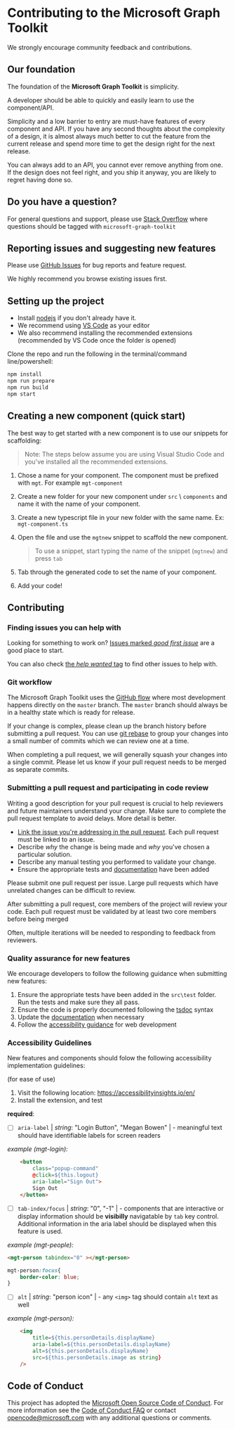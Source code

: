 # Contributing to the Microsoft Graph Toolkit

We strongly encourage community feedback and contributions.

## Our foundation

The foundation of the **Microsoft Graph Toolkit** is simplicity.

A developer should be able to quickly and easily learn to use the component/API.

Simplicity and a low barrier to entry are must-have features of every component and API. If you have any second thoughts about the complexity of a design, it is almost always much better to cut the feature from the current release and spend more time to get the design right for the next release.

You can always add to an API, you cannot ever remove anything from one. If the design does not feel right, and you ship it anyway, you are likely to regret having done so.

## Do you have a question?

For general questions and support, please use [Stack Overflow](https://stackoverflow.com/questions/tagged/microsoft-graph-toolkit) where questions should be tagged with `microsoft-graph-toolkit`

## Reporting issues and suggesting new features

Please use [GitHub Issues](https://github.com/microsoftgraph/microsoft-graph-toolkit/issues?q=is%3Aissue+is%3Aopen+sort%3Aupdated-desc) for bug reports and feature request.

We highly recommend you browse existing issues first.

## Setting up the project

- Install [nodejs](https://nodejs.org) if you don't already have it.
- We recommend using [VS Code](https://code.visualstudio.com/) as your editor
- We also recommend installing the recommended extensions (recommended by VS Code once the folder is opened)

Clone the repo and run the following in the terminal/command line/powershell:

```bash
npm install
npm run prepare
npm run build
npm start
```

## Creating a new component (quick start)

The best way to get started with a new component is to use our snippets for scaffolding:

> Note: The steps below assume you are using Visual Studio Code and you've installed all the recommended extensions.

1. Chose a name for your component. The component must be prefixed with `mgt`. For example `mgt-component`

1. Create a new folder for your new component under `src` \ `components` and name it with the name of your component.

1. Create a new typescript file in your new folder with the same name. Ex: `mgt-component.ts`

1. Open the file and use the `mgtnew` snippet to scaffold the new component.

    > To use a snippet, start typing the name of the snippet (`mgtnew`) and press `tab`

1. Tab through the generated code to set the name of your component. 

1. Add your code!

<!-- ## Testing the preview NPM package

If you want to install the preview package just once, run this command:

```bash
npm install @microsoft/mgt --registry https://pkgs.dev.azure.com/microsoft-graph-toolkit/_packaging/MGT/npm/registry/
```

If you want to be able to do it again later, by running `npm install`, add the preview feed to your project's '.npmrc' file (create a '.npmrc' file if you don't have one already):

```
registry=https://pkgs.dev.azure.com/microsoft-graph-toolkit/_packaging/MGT/npm/registry/
always-auth=true
```

Then just install the package:

```bash
npm install @microsoft/mgt
```

[TODO: Make sure everybody can access this feed publicly.] -->

## Contributing

### Finding issues you can help with

Looking for something to work on?
[Issues marked _good first issue_](https://github.com/microsoftgraph/microsoft-graph-toolkit/labels/good%20first%20issue)
are a good place to start.

You can also check [the _help wanted_ tag](https://github.com/microsoftgraph/microsoft-graph-toolkit/labels/help%20wanted)
to find other issues to help with.

### Git workflow

The Microsoft Graph Toolkit uses the [GitHub flow](https://guides.github.com/introduction/flow/) where most development happens directly on the `master` branch. The `master` branch should always be in a healthy state which is ready for release.

If your change is complex, please clean up the branch history before submitting a pull request.
You can use [git rebase](https://docs.microsoft.com/en-us/azure/devops/repos/git/rebase#squash-local-commits) to group your changes into a small number of commits which we can review one at a time.

When completing a pull request, we will generally squash your changes into a single commit. Please let us know if your pull request needs to be merged as separate commits.

### Submitting a pull request and participating in code review

Writing a good description for your pull request is crucial to help reviewers and future maintainers understand your change. Make sure to complete the pull request template to avoid delays. More detail is better.

- [Link the issue you're addressing in the pull request](https://github.com/blog/957-introducing-issue-mentions). Each pull request must be linked to an issue.
- Describe _why_ the change is being made and _why_ you've chosen a particular solution.
- Describe any manual testing you performed to validate your change.
- Ensure the appropriate tests and [documentation](https://github.com/microsoftgraph/microsoft-graph-docs/tree/master/concepts/toolkit) have been added

Please submit one pull request per issue. Large pull requests which have unrelated changes can be difficult to review.

After submitting a pull request, core members of the project will review your code. Each pull request must be validated by at least two core members before being merged

Often, multiple iterations will be needed to responding to feedback from reviewers.

### Quality assurance for new features

We encourage developers to follow the following guidance when submitting new features:

1. Ensure the appropriate tests have been added in the `src\test` folder. Run the tests and make sure they all pass.
1. Ensure the code is properly documented following the [tsdoc](https://github.com/Microsoft/tsdoc) syntax
1. Update the [documentation](https://github.com/microsoftgraph/microsoft-graph-docs/tree/master/concepts/toolkit) when necessary
1. Follow the [accessibility guidance](https://developer.mozilla.org/en-US/docs/Web/Accessibility) for web development


### Accessibility Guidelines

New features and components should folow the following accessibility implementation guidelines:

(for ease of use)
1. Visit the following location: https://accessibilityinsights.io/en/
2. Install the extension, and test

**required**:
- [ ] `aria-label` | *string*: "Login Button", "Megan Bowen" | - meaningful text should have identifiable labels for screen readers
  
*example (mgt-login):*

```html
    <button 
        class="popup-command"
        @click=${this.logout} 
        aria-label="Sign Out">       
        Sign Out
    </button>
```

- [ ] `tab-index/focus` | *string*: "0", "-1" | - components that are interactive or display information should be **visibilly** navigatable by `tab` key control. Additional information in the aria label should be displayed when this feature is used.

*example (mgt-people):*

```html
<mgt-person tabindex="0" ></mgt-person>
```
```css
mgt-person:focus{
    border-color: blue;
}
```

- [ ] `alt` | *string*: "person icon" | - any `<img>` tag should contain `alt` text as well

*example (mgt-person):*

```html
    <img
        title=${this.personDetails.displayName}
        aria-label=${this.personDetails.displayName}
        alt=${this.personDetails.displayName}
        src=${this.personDetails.image as string}
    />
```


<!-- ### Testing

Your changes should include tests to verify new functionality wherever possible.

[[TODO - how to add and run tests]] -->

## Code of Conduct

This project has adopted the [Microsoft Open Source Code of Conduct](https://opensource.microsoft.com/codeofconduct/). For more information see the [Code of Conduct FAQ](https://opensource.microsoft.com/codeofconduct/faq/) or contact [opencode@microsoft.com](mailto:opencode@microsoft.com) with any additional questions or comments.
